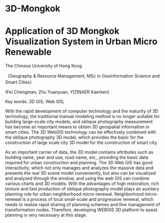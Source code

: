 # 3D-Mongkok

# Application of 3D Mongkok Visualization System in Urban Micro Renewable 

The Chinese University of Hong Kong

（Geography & Resource Management; MSc in Geoinformation Science and Smart Cities）

(Fei Chengman, Zhu Yuanyuan, YIZINAER Kaerken) 

Key words: 3D GIS; Web GIS; 


With the rapid development of computer technology and the maturity of 3D technology, the traditional manual modeling method is no longer suitable for building large-scale city models, and oblique photography measurement has become an important means to obtain 3D geospatial information in smart cities. The 3D WebGIS technology can be effectively combined with the oblique photography 3D model, which provides the basic for the construction of large scale city 3D model for the construction of smart city.

As an important carrier of data, the 3D model contains attributes such as building name, year and use, road name, etc., providing the basic data required for urban construction and planning. The 3D Web GIS has good interactivity, which not only manages and analyzes the massive data and presents the real 3D scene model conveniently, but also can be visualized and analyzed through the window, and using the web GIS can combine various charts and 3D models. With the advantages of high restoration, rich texture and fast production of oblique photography model plays an auxiliary planning role for urban neighborhood micro-renewal. Neighborhood micro-renewal is a process of local small-scale and progressive renewal, which needs to realize rapid sharing of planning schemes and fine management of transformation nodes. Therefore, developing WEBGIS 3D platform to assist planning is very necessary at this stage.
